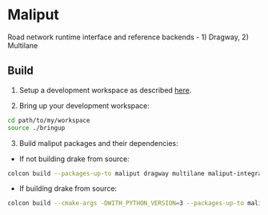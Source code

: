 # Maliput

Road network runtime interface and reference backends - 1) Dragway, 2) Multilane

## Build

1. Setup a development workspace as described [here](https://github.com/ToyotaResearchInstitute/dsim-repos-index/tree/master/README.md).

2. Bring up your development workspace:

```sh
cd path/to/my/workspace
source ./bringup
```

3. Build maliput packages and their dependencies:

  - If not building drake from source:

   ```sh
   colcon build --packages-up-to maliput dragway multilane maliput-integration-tests
   ```

  - If building drake from source:

   ```sh
   colcon build --cmake-args -DWITH_PYTHON_VERSION=3 --packages-up-to maliput dragway multilane maliput-integration-tests
   ```
